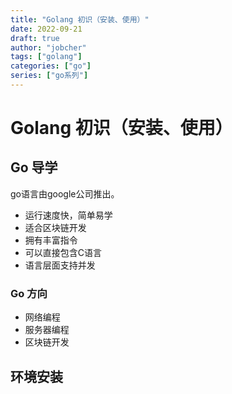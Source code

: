 ```yaml
---
title: "Golang 初识（安装、使用）"
date: 2022-09-21
draft: true
author: "jobcher"
tags: ["golang"]
categories: ["go"]
series: ["go系列"]
---
```


# Golang 初识（安装、使用）

## Go 导学
go语言由google公司推出。
- 运行速度快，简单易学
- 适合区块链开发
- 拥有丰富指令
- 可以直接包含C语言
- 语言层面支持并发

### Go 方向
- 网络编程
- 服务器编程
- 区块链开发

## 环境安装